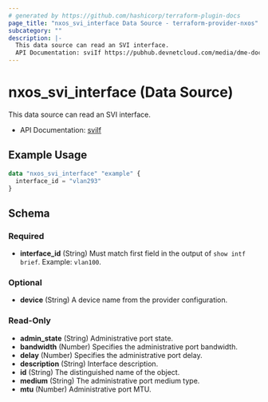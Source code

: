 ```yaml
---
# generated by https://github.com/hashicorp/terraform-plugin-docs
page_title: "nxos_svi_interface Data Source - terraform-provider-nxos"
subcategory: ""
description: |-
  This data source can read an SVI interface.
  API Documentation: sviIf https://pubhub.devnetcloud.com/media/dme-docs-10-2-2/docs/Interfaces/svi:If/
---
```


# nxos_svi_interface (Data Source)

This data source can read an SVI interface.

- API Documentation: [sviIf](https://pubhub.devnetcloud.com/media/dme-docs-10-2-2/docs/Interfaces/svi:If/)

## Example Usage

```terraform
data "nxos_svi_interface" "example" {
  interface_id = "vlan293"
}
```

<!-- schema generated by tfplugindocs -->
## Schema

### Required

- **interface_id** (String) Must match first field in the output of `show intf brief`. Example: `vlan100`.

### Optional

- **device** (String) A device name from the provider configuration.

### Read-Only

- **admin_state** (String) Administrative port state.
- **bandwidth** (Number) Specifies the administrative port bandwidth.
- **delay** (Number) Specifies the administrative port delay.
- **description** (String) Interface description.
- **id** (String) The distinguished name of the object.
- **medium** (String) The administrative port medium type.
- **mtu** (Number) Administrative port MTU.


